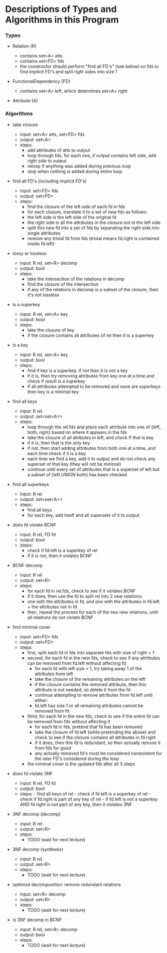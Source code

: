 # Descriptions of Types and Algorithms in this Program

### Types

- Relation (R)
	- contains set\<A> atts
	- contains set\<FD> fds
	- the constructor should perform "find all FD's" (see below) on fds to find implicit FD's and split right sides into size 1

- FunctionalDependency (FD)
	- contains set\<A> left, which determines set\<A> right

- Attribute (A)

### Algorithms

- take closure
	- input: set\<A> atts, set\<FD> fds
	- output: set\<A>
	- steps:
		- add attributes of atts to output
		- loop through fds, for each one, if output contains left side, add right side to output
		- reloop if anything was added during previous loop
		- stop when nothing is added during entire loop

- find all FD's (including implicit FD's)
	- input: set\<FD> fds
	- output: set\<FD>
	- steps:
		- find the closure of the left side of each fd in fds
		- for each closure, translate it to a set of new fds as follows:
		- the left side is the left side of the original fd
		- the right side is all the attributes in the closure not in the left side
		- split this new fd into a set of fds by separating the right side into single attributes
		- remove any trivial fd from fds (trivial means fd.right is contained inside fd.left)

- lossy or lossless
	- input: R rel, set\<R> decomp
	- output: bool
	- steps:
		- take the intersection of the relations in decomp
		- find the closure of the intersection
		- if any of the relations in decomp is a subset of the closure, then it's not lossless

- is a superkey
	- input: R rel, set\<A> key
	- output: bool
	- steps:
		- take the closure of key
		- if the closure contains all attributes of rel then it is a superkey

- is a key
	- input: R rel, set\<A> key
	- output: bool
	- steps:
		- find if key is a superkey, if not then it is not a key
		- if it is, then try removing attributes from key one at a time and check if result is a superkey
		- if all attributes attempted to be removed and none are superkeys then key is a minimal key

- find all keys
	- input: R rel
	- output: set\<set\<A>>
	- steps:
		- loop through the rel.fds and place each attribute into one of {left, both, right} based on where it appears in the fds
		- take the closure of all atributes in left, and check if that is key
		- if it is, then that is the only key
		- if not, then start adding attributes from both one at a time, and each time check if it is a key
		- each time we find a key, add it to output and do not check any superset of that key (they will not be minimal)
		- continue until every set of attributes that is a superset of left but a subset of {left UNION both} has been checked

- find all superkeys
	- input: R rel
	- output: set\<set\<A>>
	- steps:
		- find all keys
		- for each key, add itself and all supersets of it to output

- does fd violate BCNF
	- input: R rel, FD fd
	- output: bool
	- steps:
		- check if fd.left is a superkey of rel
		- if it is not, then it violates BCNF

- BCNF decomp
	- input: R rel
	- output: set\<R>
	- steps:
		- for each fd in rel.fds, check to see if it violates BCNF
		- if it does, then use the fd to split rel into 2 new relations:
		- one with the attributes in fd, and one with the attributes in fd.left + the attributes not in fd
		- then, repeat the process for each of the two new relations, until all relations do not violate BCNF

- find minimal cover
	- input: set\<FD> fds
	- output: set\<FD>
	- steps:
		- first, split each fd in fds into separate fds with size of right = 1
		- second, for each fd in the new fds, check to see if any attributes can be removed from fd.left without affecting fd
			- for each fd with left size > 1, try taking away 1 of the attributes from left
			- take the closure of the remaining attributes on the left
			- if the closure contains the removed attribute, then this attribute is not needed, so delete it from the fd
			- continue attempting to remove attributes from fd.left until either:
			- fd.left has size 1 or all remaining attributes cannot be removed from fd
		- third, for each fd in the new fds, check to see if the entire fd can be removed from fds without affecting it
			- for each fd in fds, pretend that fd has been removed
			- take the closure of fd.left (while pretending the above) and check to see if the closure contains all attributes in fd.right
			- if it does, then this fd is redundant, so then actually remove it from fds for good
			- any actually removed fd's must be considered nonexistent for the later FD's considered during the loop
		- the minimal cover is the updated fds after all 3 steps

- does fd violate 3NF
	- input: R rel, FD fd
	- output: bool
	- steps:
			- find all keys of rel
			- check if fd.left is a superkey of rel
			- check if fd.right is part of any key of rel
			- if fd.left is not a superkey AND fd.right is not part of any key, then it violates 3NF

- 3NF decomp (decomp)
	- input: R rel
	- output: set\<R>
	- steps:
		- TODO (wait for next lecture)

- 3NF decomp (synthesis)
	- input: R rel
	- output: set\<R>
	- steps:
		- TODO (wait for next lecture)

- optimize decomposition: remove redundant relations
	- input: set\<R> decomp
	- output: set\<R>
	- steps:
		- TODO (wait for next lecture)

- is 3NF decomp in BCNF
	- input: R rel, set\<R> decomp
	- output: bool
	- steps:
		- TODO (wait for next lecture)